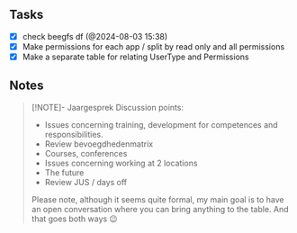 ## Tasks

- [x] check beegfs df (@2024-08-03 15:38)
- [x] Make permissions for each app / split by read only and all permissions
- [x] Make a separate table for relating UserType and Permissions

## Notes





> [!NOTE]- Jaargesprek
> Discussion points:
> - Issues concerning training, development for competences and responsibilities.
> -  Review bevoegdhedenmatrix
> - Courses, conferences
> - Issues concerning working at 2 locations
> - The future
> - Review JUS / days off
> 
> Please note, although it seems quite formal, my main goal is to have an open conversation where you can bring anything to the table. And that goes both ways 😉
